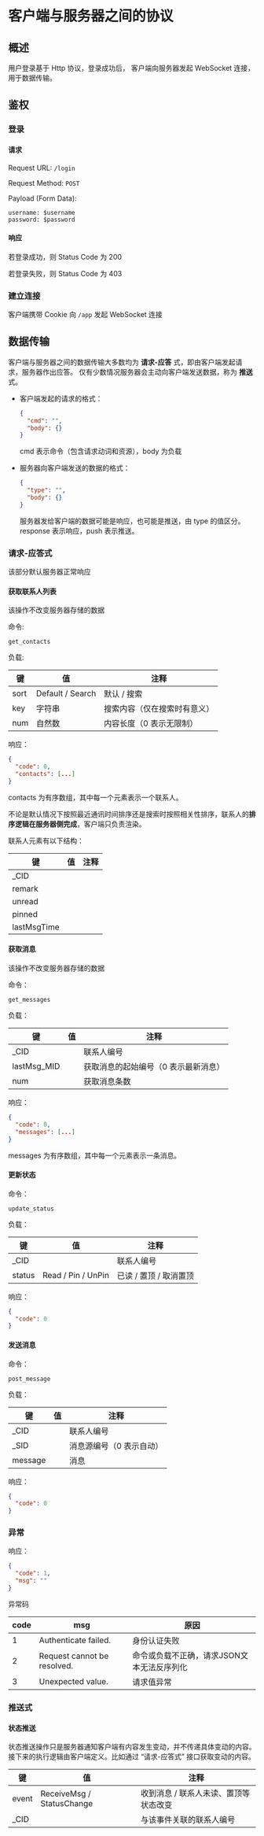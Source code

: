 # 客户端与服务器之间的协议

## 概述
用户登录基于 Http 协议，登录成功后，
客户端向服务器发起 WebSocket 连接，用于数据传输。

## 鉴权

### 登录

#### 请求

Request URL: `/login`

Request Method: `POST`

Payload (Form Data):
```text
username: $username
password: $password
```

#### 响应

若登录成功，则 Status Code 为 200

若登录失败，则 Status Code 为 403

### 建立连接

客户端携带 Cookie 向 `/app` 发起 WebSocket 连接

## 数据传输
客户端与服务器之间的数据传输大多数均为 **请求-应答** 式，即由客户端发起请求，服务器作出应答。
仅有少数情况服务器会主动向客户端发送数据，称为 **推送** 式。

 - 客户端发起的请求的格式：
    ```json
    {
      "cmd": "",
      "body": {}
    }
    ```
   cmd 表示命令（包含请求动词和资源），body 为负载


 - 服务器向客户端发送的数据的格式：
    ```json
    {
      "type": "",
      "body": {}
    }
    ```
   服务器发给客户端的数据可能是响应，也可能是推送，由 type 的值区分。
   response 表示响应，push 表示推送。

### 请求-应答式
该部分默认服务器正常响应

#### 获取联系人列表
该操作不改变服务器存储的数据

命令: 
```text
get_contacts
```

负载:

键 | 值 | 注释
---|---|---
sort| Default / Search| 默认 / 搜索
key| 字符串| 搜索内容（仅在搜索时有意义）
num | 自然数|内容长度（0 表示无限制）

响应：
```json
{
  "code": 0,
  "contacts": [...]
}
```

contacts 为有序数组，其中每一个元素表示一个联系人。

不论是默认情况下按照最近通讯时间排序还是搜索时按照相关性排序，联系人的**排序逻辑在服务器侧完成**，客户端只负责渲染。

联系人元素有以下结构：

键 | 值 | 注释
---|---|---
_CID|
remark|
unread|
pinned|
lastMsgTime|


#### 获取消息
该操作不改变服务器存储的数据

命令：
```text
get_messages
```

负载：

键 | 值 | 注释
---|---|---
_CID | | 联系人编号
lastMsg_MID | | 获取消息的起始编号（0 表示最新消息）
num | | 获取消息条数

响应：
```json
{
  "code": 0,
  "messages": [...]
}
```

messages 为有序数组，其中每一个元素表示一条消息。


#### 更新状态

命令：
```text
update_status
```

负载：

键 | 值 | 注释
---|---|---
_CID | | 联系人编号
status | Read / Pin / UnPin |已读 / 置顶 / 取消置顶

响应：
```json
{
  "code": 0
}
```

#### 发送消息

命令：
```text
post_message
```

负载：

键 | 值 | 注释
---|---|---
_CID | | 联系人编号
_SID | | 消息源编号（0 表示自动）
message | | 消息

响应：
```json
{
  "code": 0
}
```

### 异常

响应：
```json
{
  "code": 1,
  "msg": ""
}
```

异常码

code | msg | 原因
---|---|---
1 | Authenticate failed. | 身份认证失败
2 | Request cannot be resolved. | 命令或负载不正确，请求JSON文本无法反序列化
3 | Unexpected value. | 请求值异常


### 推送式

#### 状态推送
状态推送操作只是服务器通知客户端有内容发生变动，并不传递具体变动的内容。
接下来的执行逻辑由客户端定义。比如通过 “请求-应答式” 接口获取变动的内容。

键 | 值 | 注释
---|---|---
event | ReceiveMsg / StatusChange | 收到消息 / 联系人未读、置顶等状态改变
_CID | | 与该事件关联的联系人编号
